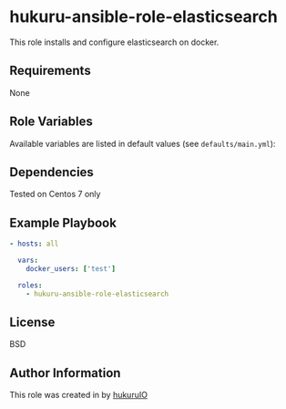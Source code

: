 hukuru-ansible-role-elasticsearch
=========

This role installs and configure elasticsearch on docker.

Requirements
------------

None

Role Variables
--------------

Available variables are listed in default values (see `defaults/main.yml`):

Dependencies
------------

Tested on Centos 7 only

Example Playbook
----------------

```yaml
- hosts: all

  vars:
    docker_users: ['test']

  roles:
    - hukuru-ansible-role-elasticsearch
```

License
-------

BSD

Author Information
------------------

This role was created in by [hukuruIO](https://www.hukuru.io/)
